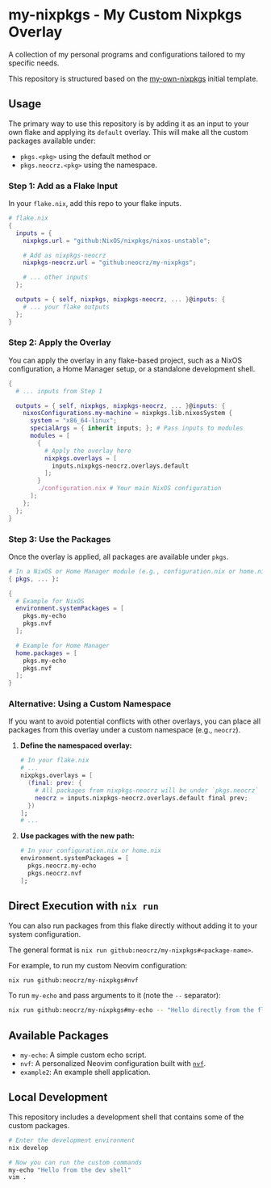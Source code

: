 # my-nixpkgs - My Custom Nixpkgs Overlay
A collection of my personal programs and configurations tailored to my specific needs.

This repository is structured based on the [my-own-nixpkgs](https://github.com/drupol/my-own-nixpkgs) initial template.

## Usage

The primary way to use this repository is by adding it as an input to your own flake and applying its `default` overlay. This will make all the custom packages available under:
- `pkgs.<pkg>` using the default method or
- `pkgs.neocrz.<pkg>` using the namespace.

### Step 1: Add as a Flake Input

In your `flake.nix`, add this repo to your flake inputs. 

```nix
# flake.nix
{
  inputs = {
    nixpkgs.url = "github:NixOS/nixpkgs/nixos-unstable";

    # Add as nixpkgs-neocrz
    nixpkgs-neocrz.url = "github:neocrz/my-nixpkgs";

    # ... other inputs
  };

  outputs = { self, nixpkgs, nixpkgs-neocrz, ... }@inputs: {
    # ... your flake outputs
  };
}
```

### Step 2: Apply the Overlay

You can apply the overlay in any flake-based project, such as a NixOS configuration, a Home Manager setup, or a standalone development shell.


```nix
{
  # ... inputs from Step 1

  outputs = { self, nixpkgs, nixpkgs-neocrz, ... }@inputs: {
    nixosConfigurations.my-machine = nixpkgs.lib.nixosSystem {
      system = "x86_64-linux";
      specialArgs = { inherit inputs; }; # Pass inputs to modules
      modules = [
        {
          # Apply the overlay here
          nixpkgs.overlays = [
            inputs.nixpkgs-neocrz.overlays.default
          ];
        }
        ./configuration.nix # Your main NixOS configuration
      ];
    };
  };
}
```

### Step 3: Use the Packages

Once the overlay is applied, all packages are available under `pkgs`.

```nix
# In a NixOS or Home Manager module (e.g., configuration.nix or home.nix)
{ pkgs, ... }:

{
  # Example for NixOS
  environment.systemPackages = [
    pkgs.my-echo
    pkgs.nvf
  ];

  # Example for Home Manager
  home.packages = [
    pkgs.my-echo
    pkgs.nvf
  ];
}
```

### Alternative: Using a Custom Namespace

If you want to avoid potential conflicts with other overlays, you can place all packages from this overlay under a custom namespace (e.g., `neocrz`).

1.  **Define the namespaced overlay:**

    ```nix
    # In your flake.nix
    # ...
    nixpkgs.overlays = [
      (final: prev: {
        # All packages from nixpkgs-neocrz will be under `pkgs.neocrz`
        neocrz = inputs.nixpkgs-neocrz.overlays.default final prev;
      })
    ];
    # ...
    ```

2.  **Use packages with the new path:**

    ```nix
    # In your configuration.nix or home.nix
    environment.systemPackages = [
      pkgs.neocrz.my-echo
      pkgs.neocrz.nvf
    ];
    ```

## Direct Execution with `nix run`

You can also run packages from this flake directly without adding it to your system configuration.

The general format is `nix run github:neocrz/my-nixpkgs#<package-name>`.

For example, to run my custom Neovim configuration:
```sh
nix run github:neocrz/my-nixpkgs#nvf
```

To run `my-echo` and pass arguments to it (note the `--` separator):
```sh
nix run github:neocrz/my-nixpkgs#my-echo -- "Hello directly from the flake!"
```

## Available Packages

-   `my-echo`: A simple custom echo script.
-   `nvf`: A personalized Neovim configuration built with [`nvf`](https://github.com/NotAShelf/nvf).
-   `example2`: An example shell application.

## Local Development

This repository includes a development shell that contains some of the custom packages. 
```sh
# Enter the development environment
nix develop

# Now you can run the custom commands
my-echo "Hello from the dev shell"
vim .
```
